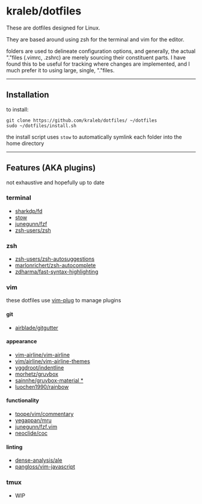# kraleb/dotfiles
These are dotfiles designed for Linux.

They are based around using zsh for the terminal and vim for the editor.

folders are used to delineate configuration options, and generally, the actual "."files (.vimrc, .zshrc) are merely sourcing their constituent parts. I have found this to be useful for tracking where changes are implemented, and I much prefer it to using large, single, "."files.

---
## Installation

to install:
```
git clone https://github.com/kraleb/dotfiles/ ~/dotfiles
sudo ~/dotfiles/install.sh
```
the install script uses `stow` to automatically symlink each folder into the home directory

---

## Features (AKA plugins)
not exhaustive and hopefully up to date
### terminal
- [sharkdp/fd](https://github.com/sharkdp/fd)
- [stow](https://www.gnu.org/software/stow/)
- [junegunn/fzf](https://github.com/junegunn/fzf)
- [zsh-users/zsh](https://github.com/zsh-users/zsh)

### zsh
- [zsh-users/zsh-autosuggestions](https://github.com/zsh-users/zsh-autosuggestions)
- [marlonrichert/zsh-autocomplete](https://github.com/marlonrichert/zsh-autocomplete)
- [zdharma/fast-syntax-highlighting](https://github.com/zdharma/fast-syntax-highlighting)

### vim
these dotfiles use [vim-plug](https://github.com/junegunn/vim-plug) to manage plugins
#### git
- [airblade/gitgutter](https://github.com/airblade/vim-gitgutter)

#### appearance
- [vim-airline/vim-airline](https://github.com/vim-airline/vim-airline)
- [vim/airline/vim-airline-themes](https://github.com/vim-airline/vim-airline-themes)
- [yggdroot/indentline](https://github.com/Yggdroot/indentLine)
- [morhetz/gruvbox](https://github.com/morhetz/gruvbox)
- [sainnhe/gruvbox-material *](https://github.com/sainnhe/gruvbox-material)
- [luochen1990/rainbow](https://github.com/luochen1990/rainbow)

#### functionality
- [tpope/vim/commentary](https://github.com/tpope/vim-commentary)
- [yegappan/mru](https://github.com/yegappan/mru)
- [junegunn/fzf.vim](https://github.com/junegunn/fzf.vim)
- [neoclide/coc](https://github.com/neoclide/coc.nvim)

#### linting
- [dense-analysis/ale](https://github.com/dense-analysis/ale)
- [pangloss/vim-javascript](https://github.com/pangloss/vim-javascript)

### tmux
- WIP
